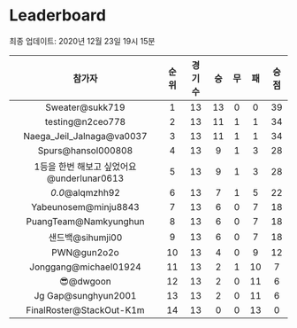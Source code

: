 # Leaderboard
최종 업데이트: 2020년 12월 23일 19시 15분




| 참가자 | 순위 | 경기수 | 승 | 무 | 패 | 승점 |
|:---:|:---:|:---:|:---:|:---:|:---:|:---:|
| Sweater@sukk719 | 1 | 13 | 13 | 0 | 0 | 39 |
| testing@n2ceo778 | 2 | 13 | 11 | 1 | 1 | 34 |
| Naega_Jeil_Jalnaga@va0037 | 3 | 13 | 11 | 1 | 1 | 34 |
| Spurs@hansol000808 | 4 | 13 | 9 | 1 | 3 | 28 |
| 1등을 한번 해보고 싶었어요@underlunar0613 | 5 | 13 | 9 | 1 | 3 | 28 |
| _0.0_@alqmzhh92 | 6 | 13 | 7 | 1 | 5 | 22 |
| Yabeunosem@minju8843 | 7 | 13 | 6 | 0 | 7 | 18 |
| PuangTeam@Namkyunghun | 8 | 13 | 6 | 0 | 7 | 18 |
| 샌드백@sihumji00 | 9 | 13 | 6 | 0 | 7 | 18 |
| PWN@gun2o2o | 10 | 13 | 4 | 0 | 9 | 12 |
| Jonggang@michael01924 | 11 | 13 | 2 | 1 | 10 | 7 |
| 😎@dwgoon | 12 | 13 | 2 | 0 | 11 | 6 |
| Jg Gap@sunghyun2001 | 13 | 13 | 2 | 0 | 11 | 6 |
| FinalRoster@StackOut-K1m | 14 | 13 | 0 | 0 | 13 | 0 |